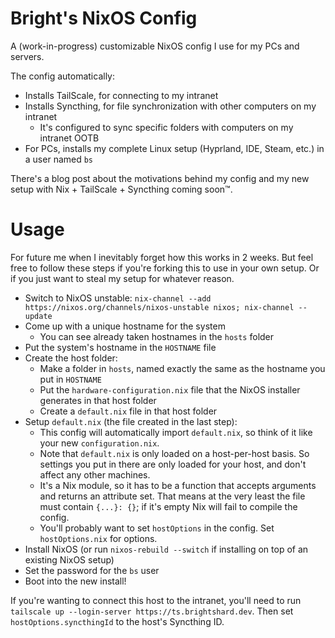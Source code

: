 # Bright's NixOS Config

A (work-in-progress) customizable NixOS config I use for my PCs and servers.

The config automatically:
- Installs TailScale, for connecting to my intranet
- Installs Syncthing, for file synchronization with other computers on my intranet
	- It's configured to sync specific folders with computers on my intranet OOTB
- For PCs, installs my complete Linux setup (Hyprland, IDE, Steam, etc.) in a user named `bs`

There's a blog post about the motivations behind my config and my new setup with Nix + TailScale + Syncthing coming soon:tm:.



# Usage

For future me when I inevitably forget how this works in 2 weeks. But feel free to follow these steps if you're forking this to use in your own setup. Or if you just want to steal my setup for whatever reason.

- Switch to NixOS unstable: `nix-channel --add https://nixos.org/channels/nixos-unstable nixos; nix-channel --update`
- Come up with a unique hostname for the system
	- You can see already taken hostnames in the `hosts` folder
- Put the system's hostname in the `HOSTNAME` file
- Create the host folder:
	- Make a folder in `hosts`, named exactly the same as the hostname you put in `HOSTNAME`
	- Put the `hardware-configuration.nix` file that the NixOS installer generates in that host folder
	- Create a `default.nix` file in that host folder
- Setup `default.nix` (the file created in the last step):
	- This config will automatically import `default.nix`, so think of it like your new `configuration.nix`.
	- Note that `default.nix` is only loaded on a host-per-host basis. So settings you put in there are only loaded for your host, and don't affect any other machines.
	- It's a Nix module, so it has to be a function that accepts arguments and returns an attribute set. That means at the very least the file must contain `{...}: {}`; if it's empty Nix will fail to compile the config.
	- You'll probably want to set `hostOptions` in the config. Set `hostOptions.nix` for options.
- Install NixOS (or run `nixos-rebuild --switch` if installing on top of an existing NixOS setup)
- Set the password for the `bs` user
- Boot into the new install!

If you're wanting to connect this host to the intranet, you'll need to run `tailscale up --login-server https://ts.brightshard.dev`. Then set `hostOptions.syncthingId` to the host's Syncthing ID.
